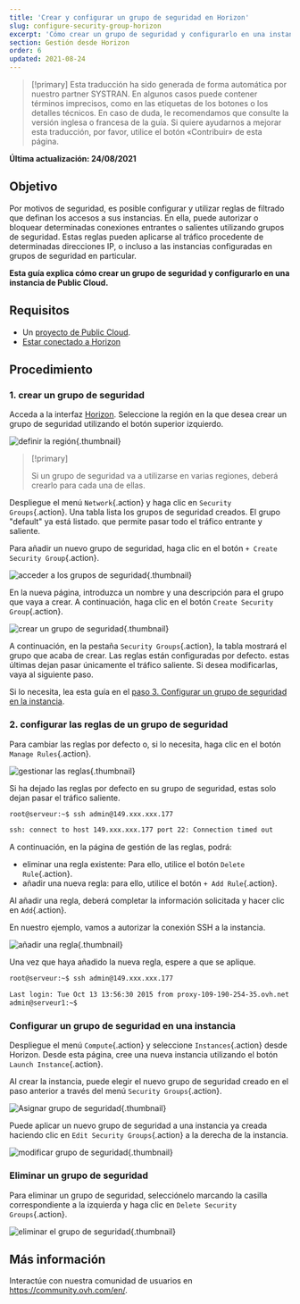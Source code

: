 ```yaml
---
title: 'Crear y configurar un grupo de seguridad en Horizon'
slug: configure-security-group-horizon
excerpt: 'Cómo crear un grupo de seguridad y configurarlo en una instancia de Public Cloud'
section: Gestión desde Horizon
order: 6
updated: 2021-08-24
---
```


> [!primary]
> Esta traducción ha sido generada de forma automática por nuestro partner SYSTRAN. En algunos casos puede contener términos imprecisos, como en las etiquetas de los botones o los detalles técnicos. En caso de duda, le recomendamos que consulte la versión inglesa o francesa de la guía. Si quiere ayudarnos a mejorar esta traducción, por favor, utilice el botón «Contribuir» de esta página.
>

**Última actualización: 24/08/2021**

## Objetivo

Por motivos de seguridad, es posible configurar y utilizar reglas de filtrado que definan los accesos a sus instancias. En ella, puede autorizar o bloquear determinadas conexiones entrantes o salientes utilizando grupos de seguridad. Estas reglas pueden aplicarse al tráfico procedente de determinadas direcciones IP, o incluso a las instancias configuradas en grupos de seguridad en particular.

**Esta guía explica cómo crear un grupo de seguridad y configurarlo en una instancia de Public Cloud.**

## Requisitos

- Un [proyecto de Public Cloud](https://www.ovhcloud.com/es-es/public-cloud/).
- [Estar conectado a Horizon](https://docs.ovh.com/es/public-cloud/crear-y-eliminar-un-usuario-de-openstack/)

## Procedimiento

### 1\. crear un grupo de seguridad

Acceda a la interfaz [Horizon](https://docs.ovh.com/es/public-cloud/crear-y-eliminar-un-usuario-de-openstack/). Seleccione la región en la que desea crear un grupo de seguridad utilizando el botón superior izquierdo.

![definir la región](images/security-group0.png){.thumbnail}

> [!primary]
>
> Si un grupo de seguridad va a utilizarse en varias regiones, deberá crearlo para cada una de ellas.
>

Despliegue el menú `Network`{.action} y haga clic en `Security Groups`{.action}. Una tabla lista los grupos de seguridad creados. El grupo "default" ya está listado. que permite pasar todo el tráfico entrante y saliente.

Para añadir un nuevo grupo de seguridad, haga clic en el botón `+ Create Security Group`{.action}.

![acceder a los grupos de seguridad](images/security-group1.png){.thumbnail}

En la nueva página, introduzca un nombre y una descripción para el grupo que vaya a crear. A continuación, haga clic en el botón `Create Security Group`{.action}.

![crear un grupo de seguridad](images/security-group2.png){.thumbnail}

A continuación, en la pestaña `Security Groups`{.action}, la tabla mostrará el grupo que acaba de crear. Las reglas están configuradas por defecto. estas últimas dejan pasar únicamente el tráfico saliente. Si desea modificarlas, vaya al siguiente paso.

Si lo necesita, lea esta guía en el [paso 3\. Configurar un grupo de seguridad en la instancia](#instance-security-group).

### 2\. configurar las reglas de un grupo de seguridad

Para cambiar las reglas por defecto o, si lo necesita, haga clic en el botón `Manage Rules`{.action}.

![gestionar las reglas](images/security-group3.png){.thumbnail}

Si ha dejado las reglas por defecto en su grupo de seguridad, estas solo dejan pasar el tráfico saliente.

```bash
root@serveur:~$ ssh admin@149.xxx.xxx.177

ssh: connect to host 149.xxx.xxx.177 port 22: Connection timed out
```

A continuación, en la página de gestión de las reglas, podrá:

- eliminar una regla existente: Para ello, utilice el botón `Delete Rule`{.action}.
- añadir una nueva regla: para ello, utilice el botón `+ Add Rule`{.action}.

Al añadir una regla, deberá completar la información solicitada y hacer clic en `Add`{.action}.

En nuestro ejemplo, vamos a autorizar la conexión SSH a la instancia.

![añadir una regla](images/security-group4.png){.thumbnail}

Una vez que haya añadido la nueva regla, espere a que se aplique.

```bash
root@serveur:~$ ssh admin@149.xxx.xxx.177

Last login: Tue Oct 13 13:56:30 2015 from proxy-109-190-254-35.ovh.net
admin@serveur1:~$
```

### Configurar un grupo de seguridad en una instancia <a name="instance-security-group"></a>

Despliegue el menú `Compute`{.action} y seleccione `Instances`{.action} desde Horizon. Desde esta página, cree una nueva instancia utilizando el botón `Launch Instance`{.action}.

Al crear la instancia, puede elegir el nuevo grupo de seguridad creado en el paso anterior a través del menú `Security Groups`{.action}.

![Asignar grupo de seguridad](images/security-group5.png){.thumbnail}

Puede aplicar un nuevo grupo de seguridad a una instancia ya creada haciendo clic en `Edit Security Groups`{.action} a la derecha de la instancia.

![modificar grupo de seguridad](images/security-group6.png){.thumbnail}

### Eliminar un grupo de seguridad

Para eliminar un grupo de seguridad, selecciónelo marcando la casilla correspondiente a la izquierda y haga clic en `Delete Security Groups`{.action}.

![eliminar el grupo de seguridad](images/security-group7.png){.thumbnail}

## Más información

Interactúe con nuestra comunidad de usuarios en <https://community.ovh.com/en/>.
